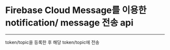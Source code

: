 # Firebase Cloud Message를 이용한 notification/ message 전송 api


----------------------------------------------------------------
token/topic을 등록한 후 해당 token/topic에 전송
